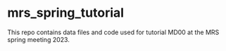 # mrs_spring_tutorial
This repo contains data files and code used for tutorial MD00 at the MRS spring meeting 2023.
